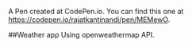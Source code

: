 A Pen created at CodePen.io. You can find this one at https://codepen.io/rajatkantinandi/pen/MEMewO.

 ##Weather app
Using openweathermap API.